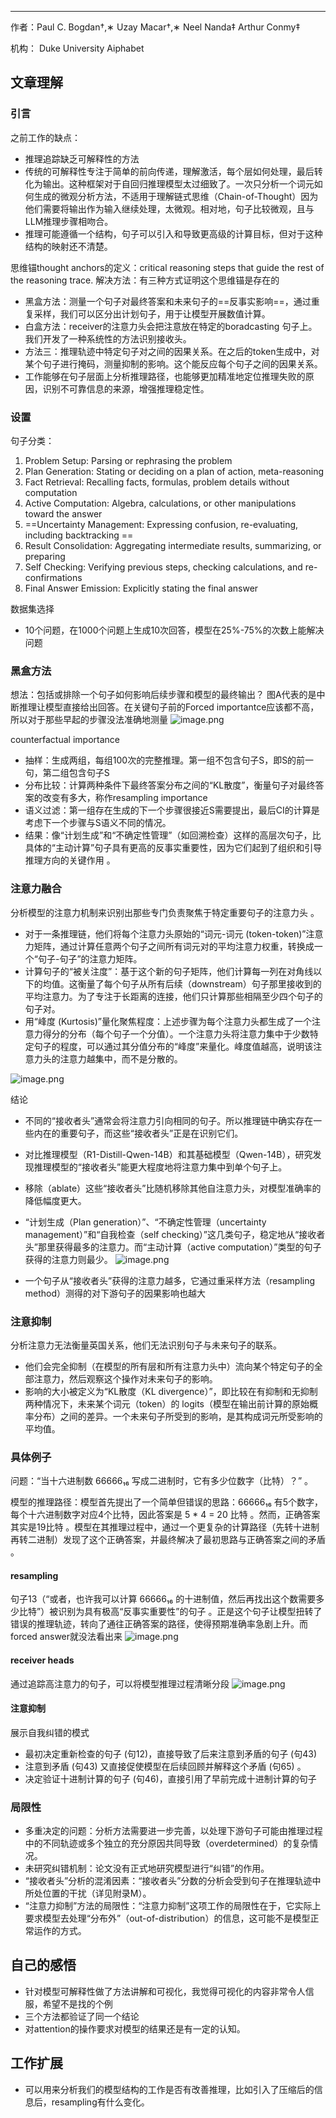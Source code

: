 




***
作者：Paul C. Bogdan†,∗ Uzay Macar†,∗ Neel Nanda‡ Arthur Conmy‡

机构： Duke University   Aiphabet
 
## 文章理解
### 引言
之前工作的缺点：
+ 推理追踪缺乏可解释性的方法
+ 传统的可解释性专注于简单的前向传递，理解激活，每个层如何处理，最后转化为输出。这种框架对于自回归推理模型太过细致了。一次只分析一个词元如何生成的微观分析方法，不适用于理解链式思维（Chain-of-Thought）因为他们需要将输出作为输入继续处理，太微观。相对地，句子比较微观，且与LLM推理步骤相吻合。
+ 推理可能遵循一个结构，句子可以引入和导致更高级的计算目标，但对于这种结构的映射还不清楚。

思维锚thought anchors的定义：critical reasoning steps that guide the rest of the reasoning trace.
解决方法：有三种方式证明这个思维锚是存在的
+ 黑盒方法：测量一个句子对最终答案和未来句子的==反事实影响==，通过重复采样，我们可以区分出计划句子，用于让模型开展数值计算。
+ 白盒方法：receiver的注意力头会把注意放在特定的boradcasting 句子上。我们开发了一种系统性的方法识别接收头。
+ 方法三：推理轨迹中特定句子对之间的因果关系。在之后的token生成中，对某个句子进行掩码，测量抑制的影响。这个能反应每个句子之间的因果关系。
+ 工作能够在句子层面上分析推理路径，也能够更加精准地定位推理失败的原因，识别不可靠信息的来源，增强推理稳定性。

### 设置
句子分类：
1. Problem Setup: Parsing or rephrasing the problem
2. Plan Generation: Stating or deciding on a plan of action, meta-reasoning 
3. Fact Retrieval: Recalling facts, formulas, problem details without computation 
4. Active Computation: Algebra, calculations, or other manipulations toward the answer 
5. ==Uncertainty Management: Expressing confusion, re-evaluating, including backtracking ==
6. Result Consolidation: Aggregating intermediate results, summarizing, or preparing 
7. Self Checking: Verifying previous steps, checking calculations, and re-confirmations 
8. Final Answer Emission: Explicitly stating the final answer

数据集选择
+ 10个问题，在1000个问题上生成10次回答，模型在25%-75%的次数上能解决问题

### 黑盒方法
想法：包括或排除一个句子如何影响后续步骤和模型的最终输出？
图A代表的是中断推理让模型直接给出回答。在关键句子前的Forced importantce应该都不高，所以对于那些早起的步骤没法准确地测量
![image.png](https://cdn.jsdelivr.net/gh/Thomas333333/MyPostImage/Images/20250717174354.png)

counterfactual importance
+ 抽样：生成两组，每组100次的完整推理。第一组不包含句子S，即S的前一句，第二组包含句子S
+ 分布比较：计算两种条件下最终答案分布之间的“KL散度”，衡量句子对最终答案的改变有多大，称作resampling importance
+ 语义过滤：第一组存在生成的下一个步骤很接近S需要提出，最后CI的计算是考虑下一个步骤与S语义不同的情况。
+ 结果：像“计划生成”和“不确定性管理”（如回溯检查）这样的高层次句子，比具体的“主动计算”句子具有更高的反事实重要性，因为它们起到了组织和引导推理方向的关键作用 。

### 注意力融合
分析模型的注意力机制来识别出那些专门负责聚焦于特定重要句子的注意力头 。
+ 对于一条推理链，他们将每个注意力头原始的“词元-词元 (token-token)”注意力矩阵，通过计算任意两个句子之间所有词元对的平均注意力权重，转换成一个“句子-句子”的注意力矩阵。
+ 计算句子的“被关注度”：基于这个新的句子矩阵，他们计算每一列在对角线以下的均值。这衡量了每个句子从所有后续（downstream）句子那里接收到的平均注意力。为了专注于长距离的连接，他们只计算那些相隔至少四个句子的句子对。
+ 用“峰度 (Kurtosis)”量化聚焦程度：上述步骤为每个注意力头都生成了一个注意力得分的分布（每个句子一个分值）。一个注意力头将注意力集中于少数特定句子的程度，可以通过其分值分布的“峰度”来量化。峰度值越高，说明该注意力头的注意力越集中，而不是分散的。

![image.png](https://cdn.jsdelivr.net/gh/Thomas333333/MyPostImage/Images/20250717181531.png)

结论
+ 不同的“接收者头”通常会将注意力引向相同的句子。所以推理链中确实存在一些内在的重要句子，而这些“接收者头”正是在识别它们。
+ 对比推理模型（R1-Distill-Qwen-14B）和其基础模型（Qwen-14B），研究发现推理模型的“接收者头”能更大程度地将注意力集中到单个句子上。
+ 移除（ablate）这些“接收者头”比随机移除其他自注意力头，对模型准确率的降低幅度更大。
+ “计划生成（Plan generation）”、“不确定性管理（uncertainty management）”和“自我检查（self checking）”这几类句子，稳定地从“接收者头”那里获得最多的注意力。而“主动计算（active computation）”类型的句子获得的注意力则最少。
![image.png](https://cdn.jsdelivr.net/gh/Thomas333333/MyPostImage/Images/20250717182429.png)

+ 一个句子从“接收者头”获得的注意力越多，它通过重采样方法（resampling method）测得的对下游句子的因果影响也越大


### 注意抑制
分析注意力无法衡量英国关系，他们无法识别句子与未来句子的联系。
+ 他们会完全抑制（在模型的所有层和所有注意力头中）流向某个特定句子的全部注意力，然后观察这个操作对未来句子的影响。
+ 影响的大小被定义为“KL散度（KL divergence）”，即比较在有抑制和无抑制两种情况下，未来某个词元（token）的 logits（模型在输出前计算的原始概率分布）之间的差异。一个未来句子所受到的影响，是其构成词元所受影响的平均值。

### 具体例子
问题：“当十六进制数 66666₁₆ 写成二进制时，它有多少位数字（比特）？” 。

模型的推理路径：模型首先提出了一个简单但错误的思路：66666₁₆ 有5个数字，每个十六进制数字对应4个比特，因此答案是 5 * 4 = 20 比特 。然而，正确答案其实是19比特 。模型在其推理过程中，通过一个更复杂的计算路径（先转十进制再转二进制）发现了这个正确答案，并最终解决了最初思路与正确答案之间的矛盾 。

#### resampling
句子13（“或者，也许我可以计算 66666₁₆ 的十进制值，然后再找出这个数需要多少比特”）被识别为具有极高“反事实重要性”的句子 。正是这个句子让模型扭转了错误的推理轨迹，转向了通往正确答案的路径，使得预期准确率急剧上升。而forced answer就没法看出来
![image.png](https://cdn.jsdelivr.net/gh/Thomas333333/MyPostImage/Images/20250717183045.png)

#### receiver heads
通过追踪高注意力的句子，可以将模型推理过程清晰分段
![image.png](https://cdn.jsdelivr.net/gh/Thomas333333/MyPostImage/Images/20250717183233.png)

#### 注意抑制
展示自我纠错的模式
+ 最初决定重新检查的句子 (句12)，直接导致了后来注意到矛盾的句子 (句43) 
+ 注意到矛盾 (句43) 又直接促使模型在后续回顾并解释这个矛盾 (句65) 。
+ 决定验证十进制计算的句子 (句46)，直接引用了早前完成十进制计算的句子

### 局限性
+ 多重决定的问题：分析方法需要进一步完善，以处理下游句子可能由推理过程中的不同轨迹或多个独立的充分原因共同导致（overdetermined）的复杂情况。
+ 未研究纠错机制：论文没有正式地研究模型进行“纠错”的作用。
+ “接收者头”分析的混淆因素：“接收者头”分数的分析会受到句子在推理轨迹中所处位置的干扰（详见附录M）。
+ “注意力抑制”方法的局限性：“注意力抑制”这项工作的局限性在于，它实际上要求模型去处理“分布外”（out-of-distribution）的信息，这可能不是模型正常运作的方式。

## 自己的感悟
+ 针对模型可解释性做了方法讲解和可视化，我觉得可视化的内容非常令人信服，希望不是找的个例
+ 三个方法都验证了同一个结论
+ 对attention的操作要求对模型的结果还是有一定的认知。
## 工作扩展
+ 可以用来分析我们的模型结构的工作是否有改善推理，比如引入了压缩后的信息后，resampling有什么变化。


